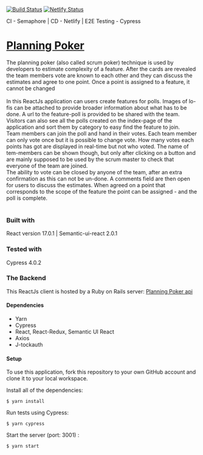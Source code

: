 
[![Build Status](https://semaphoreci.com/api/v1/saralundkvist86/planningpoker_client/branches/master/badge.svg)](https://semaphoreci.com/saralundkvist86/planningpoker_client)
[![Netlify Status](https://api.netlify.com/api/v1/badges/8b2f0325-ac6a-4a7c-8280-b60970595c13/deploy-status)](https://app.netlify.com/sites/epidemicplanningpoker/deploys)

CI - Semaphore | CD -  Netlify | E2E Testing - Cypress
<br />
# [Planning Poker](https://epidemicplanningpoker.netlify.app/) 
The planning poker (also called scrum poker) technique is used by developers to estimate complexity of a feature. After the cards are revealed the team members vote are known to each other and they can discuss the estimates and agree to one point. Once a point is assigned to a feature, it cannot be changed
<br />
<br />
In this ReactJs application can users create features for polls. Images of lo-fis can be attached to provide broader information about what has to be done.
A url to the feature-poll is provided to be shared with the team. Visitors can also see all the polls created on the index-page of the application and sort them by category to easy find the feature to join. 
<br />
Team members can join the poll and hand in their votes. Each team member can only vote once but it is possible to change vote.
How many votes each points has got are displayed in real-time but not who voted. The name of tem-members can be shown though, but only after clicking on a button and are mainly supposed to be used by the scrum master to check that everyone of the team are joined. 
<br />
The ability to vote can be closed by anyone of the team, after an extra confirmation as this can not be un-done. A comments field are then open for users to discuss the estimates. When agreed on a point that corresponds to the scope of the feature the point can be assigned - and the poll is complete.
<br />
<br />

### Built with
React version 17.0.1 | Semantic-ui-react 2.0.1

### Tested with 
Cypress 4.0.2

### The Backend
This ReactJs client is hosted by a Ruby on Rails server: [Planning Poker api](https://github.com/Saralundkvist86/planningPoker_api)

#### Dependencies
- Yarn
- Cypress
- React, React-Redux, Semantic UI React
- Axios
- J-tockauth

#### Setup
To use this application, fork this repository to your own GitHub account and clone it to your local workspace.

Install all of the dependencies:

``` $ yarn install ```

Run tests using Cypress:

``` $ yarn cypress ```

Start the server (port: 3001) :

``` $ yarn start ```


